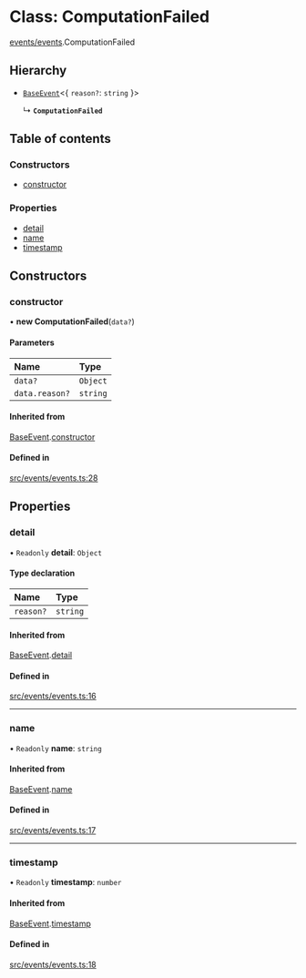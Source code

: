 # Class: ComputationFailed

[events/events](../modules/events_events).ComputationFailed

## Hierarchy

- [`BaseEvent`](events_events.BaseEvent)<{ `reason?`: `string`  }\>

  ↳ **`ComputationFailed`**

## Table of contents

### Constructors

- [constructor](events_events.ComputationFailed#constructor)

### Properties

- [detail](events_events.ComputationFailed#detail)
- [name](events_events.ComputationFailed#name)
- [timestamp](events_events.ComputationFailed#timestamp)

## Constructors

### constructor

• **new ComputationFailed**(`data?`)

#### Parameters

| Name | Type |
| :------ | :------ |
| `data?` | `Object` |
| `data.reason?` | `string` |

#### Inherited from

[BaseEvent](events_events.BaseEvent).[constructor](events_events.BaseEvent#constructor)

#### Defined in

[src/events/events.ts:28](https://github.com/golemfactory/yajsapi/blob/7987f19/src/events/events.ts#L28)

## Properties

### detail

• `Readonly` **detail**: `Object`

#### Type declaration

| Name | Type |
| :------ | :------ |
| `reason?` | `string` |

#### Inherited from

[BaseEvent](events_events.BaseEvent).[detail](events_events.BaseEvent#detail)

#### Defined in

[src/events/events.ts:16](https://github.com/golemfactory/yajsapi/blob/7987f19/src/events/events.ts#L16)

___

### name

• `Readonly` **name**: `string`

#### Inherited from

[BaseEvent](events_events.BaseEvent).[name](events_events.BaseEvent#name)

#### Defined in

[src/events/events.ts:17](https://github.com/golemfactory/yajsapi/blob/7987f19/src/events/events.ts#L17)

___

### timestamp

• `Readonly` **timestamp**: `number`

#### Inherited from

[BaseEvent](events_events.BaseEvent).[timestamp](events_events.BaseEvent#timestamp)

#### Defined in

[src/events/events.ts:18](https://github.com/golemfactory/yajsapi/blob/7987f19/src/events/events.ts#L18)
